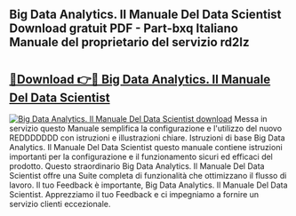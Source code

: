 ## Big Data Analytics. Il Manuale Del Data Scientist Download gratuit PDF - Part-bxq Italiano Manuale del proprietario del servizio rd2Iz

# <h2><a href="http://dfb4n0h.blite.top/?on=Big+Data+Analytics.+Il+Manuale+Del+Data+Scientist">🔗Download 👉🔴 Big Data Analytics. Il Manuale Del Data Scientist</a></h2>

[![Big Data Analytics. Il Manuale Del Data Scientist download](https://i.imgur.com/lujVjoI.png)](http://dfb4n0h.blite.top/?on=Big+Data+Analytics.+Il+Manuale+Del+Data+Scientist)
Messa in servizio questo Manuale semplifica la configurazione e l'utilizzo del nuovo REDDDDDDD con istruzioni e illustrazioni chiare. Istruzioni di base Big Data Analytics. Il Manuale Del Data Scientist questo manuale contiene istruzioni importanti per la configurazione e il funzionamento sicuri ed efficaci del prodotto. Questo straordinario Big Data Analytics. Il Manuale Del Data Scientist offre una Suite completa di funzionalità che ottimizzano il flusso di lavoro. Il tuo Feedback è importante, Big Data Analytics. Il Manuale Del Data Scientist. Apprezziamo il tuo Feedback e ci impegniamo a fornire un servizio clienti eccezionale.
